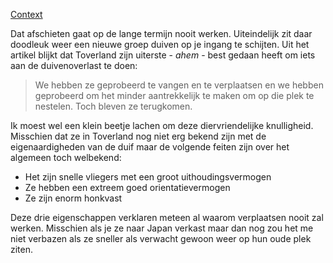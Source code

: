 [Context](https://www.looopings.nl/weblog/12020/Toverland-krijgt-vergunning-om-duiven-af-te-schieten-Veel-overlast.html)

Dat afschieten gaat op de lange termijn nooit werken. Uiteindelijk zit daar doodleuk weer een nieuwe groep duiven op je ingang te schijten. Uit het artikel blijkt dat Toverland zijn uiterste - *ahem* - best gedaan heeft om iets aan de duivenoverlast te doen:

> We hebben ze geprobeerd te vangen en te verplaatsen en we hebben geprobeerd om het minder aantrekkelijk te maken om op die plek te nestelen. Toch bleven ze terugkomen.

Ik moest wel een klein beetje lachen om deze diervriendelijke knulligheid. Misschien dat ze in Toverland nog niet erg bekend zijn met de eigenaardigheden van de duif maar de volgende feiten zijn over het algemeen toch welbekend:

* Het zijn snelle vliegers met een groot uithoudingsvermogen
* Ze hebben een extreem goed orientatievermogen
* Ze zijn enorm honkvast

Deze drie eigenschappen verklaren meteen al waarom verplaatsen nooit zal werken. Misschien als je ze naar Japan verkast maar dan nog zou het me niet verbazen als ze sneller als verwacht gewoon weer op hun oude plek ziten.

